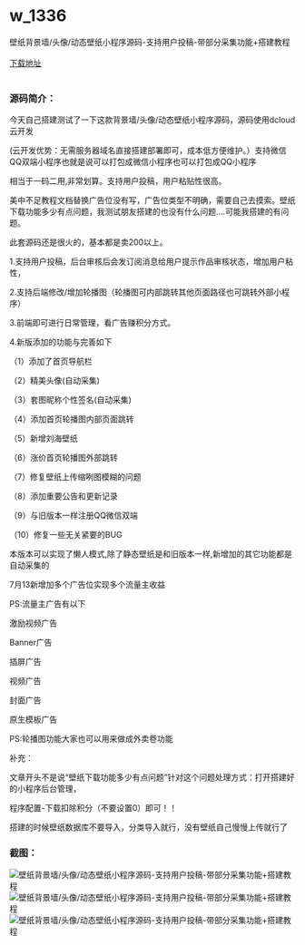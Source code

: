 # w_1336
壁纸背景墙/头像/动态壁纸小程序源码-支持用户投稿-带部分采集功能+搭建教程
<br/></br>
[下载地址](https://www.uuid2.com/1336.html "下载地址")
<br/></br>
<h3>源码简介：</h3>
<p>今天自己搭建测试了一下这款背景墙/头像/动态壁纸小程序源码，源码使用dcloud云开发<p>
<p>(云开发优势：无需服务器域名直接搭建部署即可，成本低方便维护。）支持微信QQ双端小程序也就是说可以打包成微信小程序也可以打包成QQ小程序<p>
<p>相当于一码二用,非常划算。支持用户投稿，用户粘贴性很高。<p>
<p>美中不足教程文档替换广告位没有写，广告位类型不明确，需要自己去摸索。壁纸下载功能多少有点问题，我测试朋友搭建的也没有什么问题….可能我搭建的有问题。<p>
<p>此套源码还是很火的，基本都是卖200以上。<p>
<p>1.支持用户投稿，后台审核后会发订阅消息给用户提示作品审核状态，增加用户粘性，<p>
<p>2.支持后端修改/增加轮播图（轮播图可内部跳转其他页面路径也可跳转外部小程序）<p>
<p>3.前端即可进行日常管理，看广告赚积分方式。<p>
<p>4.新版添加的功能与完善如下<p>
<p>（1）添加了首页导航栏<p>
<p>（2）精美头像(自动采集)<p>
<p>（3）套图昵称个性签名(自动采集)<p>
<p>（4）添加首页轮播图内部页面跳转<p>
<p>（5）新增刘海壁纸<p>
<p>（6）涨价首页轮播图外部跳转<p>
<p>（7）修复壁纸上传缩咧图模糊的问题<p>
<p>（8）添加重要公告和更新记录<p>
<p>（9）与旧版本一样注册QQ微信双端<p>
<p>（10）修复一些无关紧要的BUG<p>
<p>本版本可以实现了懒人模式,除了静态壁纸是和旧版本一样,新增加的其它功能都是自动采集的<p>
<p>7月13新增加多个广告位实现多个流量主收益<p>
<p>PS:流量主广告有以下<p>
<p>激励视频广告<p>
<p>Banner广告<p>
<p>插屏广告<p>
<p>视频广告<p>
<p>封面广告<p>
<p>原生模板广告<p>
<p>PS:轮播图功能大家也可以用来做成外卖卷功能<p>
<p>补充：<p>
<p>文章开头不是说“壁纸下载功能多少有点问题”针对这个问题处理方式：打开搭建好的小程序后台管理，<p>
<p>程序配置-下载扣除积分（不要设置0）即可！！<p>
<p>搭建的时候壁纸数据库不要导入，分类导入就行，没有壁纸自己慢慢上传就行了<p>
<h3>截图：</h3>
<img src="https://www.uuid2.com/wp-content/uploads/img/202108/8ddb59a310.jpg" alt="壁纸背景墙/头像/动态壁纸小程序源码-支持用户投稿-带部分采集功能+搭建教程"><img src="https://www.uuid2.com/wp-content/uploads/img/202108/ba6efa2938.png" alt="壁纸背景墙/头像/动态壁纸小程序源码-支持用户投稿-带部分采集功能+搭建教程"><img src="https://www.uuid2.com/wp-content/uploads/img/202108/b79b5eb909.png" alt="壁纸背景墙/头像/动态壁纸小程序源码-支持用户投稿-带部分采集功能+搭建教程">
